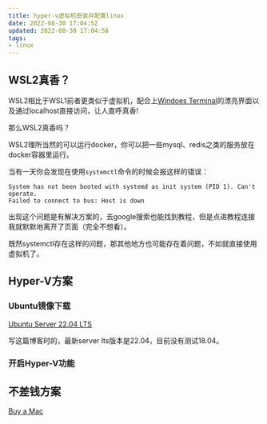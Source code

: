 ```yaml
---
title: hyper-v虚拟机安装并配置linux
date: 2022-08-30 17:04:52
updated: 2022-08-30 17:04:58
tags:
- linux
---
```


## WSL2真香？

WSL2相比于WSL1前者更类似于虚拟机，配合上[Windoes Terminal](https://apps.microsoft.com/store/detail/windows-terminal/9N0DX20HK701?hl=zh-cn&gl=CN)的漂亮界面以及通过localhost直接访问，让人直呼真香!

那么WSL2真香吗？

WSL2理所当然的可以运行docker，你可以把一些mysql、redis之类的服务放在docker容器里运行。

当有一天你会发现在使用`systemctl`命令的时候会报这样的错误：
```shell
System has not been booted with systemd as init system (PID 1). Can't operate.
Failed to connect to bus: Host is down
```

出现这个问题是有解决方案的，去google搜索也能找到教程，但是点进教程连接我就默默地离开了页面（完全不想看）。

既然systemctl存在这样的问题，那其他地方也可能存在着问题，不如就直接使用虚拟机了。

## Hyper-V方案

### Ubuntu镜像下载

[Ubuntu Server 22.04 LTS](https://ubuntu.com/download/server)

写这篇博客时的，最新server lts版本是22.04，目前没有测试18.04。

### 开启Hyper-V功能


## 不差钱方案

[Buy a Mac](https://www.apple.com/mac/)